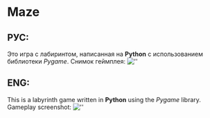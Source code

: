 # Maze
## РУС:
Это игра с лабиринтом, написанная на **Python** с использованием библиотеки _Pygame_.
Снимок геймплея:
![''](https://i.ibb.co/gzDN3Jf/8f73d8ab-0d66-4e1c-84c1-70a8f1bb5e3d.jpg)
## ENG:
This is a labyrinth game written in **Python** using the _Pygame_ library.
Gameplay screenshot:
![''](https://i.ibb.co/gzDN3Jf/8f73d8ab-0d66-4e1c-84c1-70a8f1bb5e3d.jpg)
